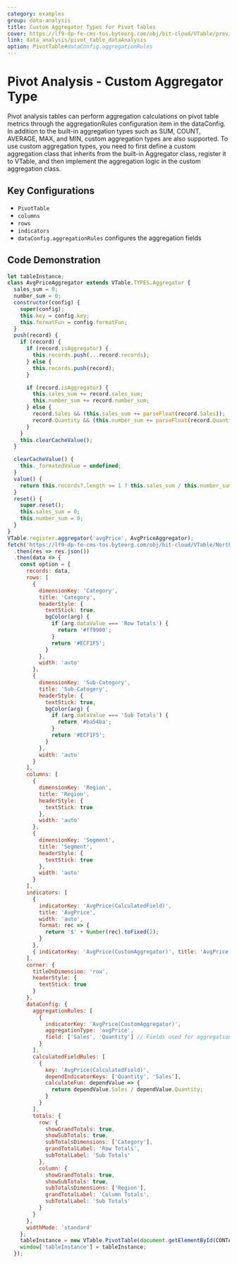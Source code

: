 ```yaml
---
category: examples
group: data-analysis
title: Custom Aggregator Types for Pivot Tables
cover: https://lf9-dp-fe-cms-tos.byteorg.com/obj/bit-cloud/VTable/preview/pivot-analysis-customAggregator.png
link: data_analysis/pivot_table_dataAnalysis
option: PivotTable#dataConfig.aggregationRules
---
```


# Pivot Analysis - Custom Aggregator Type

Pivot analysis tables can perform aggregation calculations on pivot table metrics through the aggregationRules configuration item in the dataConfig. In addition to the built-in aggregation types such as SUM, COUNT, AVERAGE, MAX, and MIN, custom aggregation types are also supported. To use custom aggregation types, you need to first define a custom aggregation class that inherits from the built-in Aggregator class, register it to VTable, and then implement the aggregation logic in the custom aggregation class.

## Key Configurations

- `PivotTable`
- `columns`
- `rows`
- `indicators`
- `dataConfig.aggregationRules` configures the aggregation fields

## Code Demonstration

```javascript livedemo template=vtable
let tableInstance;
class AvgPriceAggregator extends VTable.TYPES.Aggregator {
  sales_sum = 0;
  number_sum = 0;
  constructor(config) {
    super(config);
    this.key = config.key;
    this.formatFun = config.formatFun;
  }
  push(record) {
    if (record) {
      if (record.isAggregator) {
        this.records.push(...record.records);
      } else {
        this.records.push(record);
      }

      if (record.isAggregator) {
        this.sales_sum += record.sales_sum;
        this.number_sum += record.number_sum;
      } else {
        record.Sales && (this.sales_sum += parseFloat(record.Sales));
        record.Quantity && (this.number_sum += parseFloat(record.Quantity));
      }
    }
    this.clearCacheValue();
  }

  clearCacheValue() {
    this._formatedValue = undefined;
  }
  value() {
    return this.records?.length >= 1 ? this.sales_sum / this.number_sum : undefined;
  }
  reset() {
    super.reset();
    this.sales_sum = 0;
    this.number_sum = 0;
  }
}
VTable.register.aggregator('avgPrice', AvgPriceAggregator);
fetch('https://lf9-dp-fe-cms-tos.byteorg.com/obj/bit-cloud/VTable/North_American_Superstore_Pivot_Chart_data.json')
  .then(res => res.json())
  .then(data => {
    const option = {
      records: data,
      rows: [
        {
          dimensionKey: 'Category',
          title: 'Category',
          headerStyle: {
            textStick: true,
            bgColor(arg) {
              if (arg.dataValue === 'Row Totals') {
                return '#ff9900';
              }
              return '#ECF1F5';
            }
          },
          width: 'auto'
        },
        {
          dimensionKey: 'Sub-Category',
          title: 'Sub-Catogery',
          headerStyle: {
            textStick: true,
            bgColor(arg) {
              if (arg.dataValue === 'Sub Totals') {
                return '#ba54ba';
              }
              return '#ECF1F5';
            }
          },
          width: 'auto'
        }
      ],
      columns: [
        {
          dimensionKey: 'Region',
          title: 'Region',
          headerStyle: {
            textStick: true
          },
          width: 'auto'
        },
        {
          dimensionKey: 'Segment',
          title: 'Segment',
          headerStyle: {
            textStick: true
          },
          width: 'auto'
        }
      ],
      indicators: [
        {
          indicatorKey: 'AvgPrice(CalculatedField)',
          title: 'AvgPrice',
          width: 'auto',
          format: rec => {
            return '$' + Number(rec).toFixed(2);
          }
        },
        { indicatorKey: 'AvgPrice(CustomAggregator)', title: 'AvgPrice CustomAggregator', width: 'auto' }
      ],
      corner: {
        titleOnDimension: 'row',
        headerStyle: {
          textStick: true
        }
      },
      dataConfig: {
        aggregationRules: [
          {
            indicatorKey: 'AvgPrice(CustomAggregator)',
            aggregationType: 'avgPrice',
            field: ['Sales', 'Quantity'] // Fields used for aggregation calculation logic
          }
        ],
        calculatedFieldRules: [
          {
            key: 'AvgPrice(CalculatedField)',
            dependIndicatorKeys: ['Quantity', 'Sales'],
            calculateFun: dependValue => {
              return dependValue.Sales / dependValue.Quantity;
            }
          }
        ],
        totals: {
          row: {
            showGrandTotals: true,
            showSubTotals: true,
            subTotalsDimensions: ['Category'],
            grandTotalLabel: 'Row Totals',
            subTotalLabel: 'Sub Totals'
          },
          column: {
            showGrandTotals: true,
            showSubTotals: true,
            subTotalsDimensions: ['Region'],
            grandTotalLabel: 'Column Totals',
            subTotalLabel: 'Sub Totals'
          }
        }
      },
      widthMode: 'standard'
    };
    tableInstance = new VTable.PivotTable(document.getElementById(CONTAINER_ID), option);
    window['tableInstance'] = tableInstance;
  });
```
